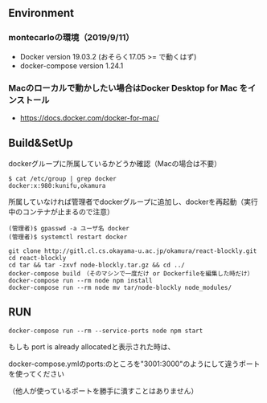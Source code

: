 ## Environment
### montecarloの環境（2019/9/11）
* Docker version 19.03.2 (おそらく17.05 >= で動くはず) 
* docker-compose version 1.24.1

### Macのローカルで動かしたい場合はDocker Desktop for Mac をインストール
* https://docs.docker.com/docker-for-mac/

## Build&SetUp
dockerグループに所属しているかどうか確認（Macの場合は不要）
```
$ cat /etc/group | grep docker
docker:x:980:kunifu,okamura
```
所属していなければ管理者でdockerグループに追加し、dockerを再起動（実行中のコンテナが止まるので注意）
```
(管理者)$ gpasswd -a ユーザ名 docker
(管理者)$ systemctl restart docker
```

```
git clone http://gitl.cl.cs.okayama-u.ac.jp/okamura/react-blockly.git
cd react-blockly
cd tar && tar -zxvf node-blockly.tar.gz && cd ../
docker-compose build　（そのマシンで一度だけ or Dockerfileを編集した時だけ）
docker-compose run --rm node npm install
docker-compose run --rm node mv tar/node-blockly node_modules/
```

## RUN
```
docker-compose run --rm --service-ports node npm start
```
もしも port is already allocatedと表示された時は、

docker-compose.ymlのports:のところを"3001:3000"のようにして違うポートを使ってください

（他人が使っているポートを勝手に潰すことはありません）
